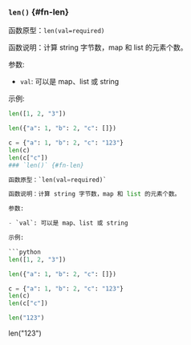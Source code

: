### `len()` {#fn-len}

函数原型：`len(val=required)`

函数说明：计算 string 字节数，map 和 list 的元素个数。

参数:

- `val`: 可以是 map、list 或 string

示例:

```python
len([1, 2, "3"])

len({"a": 1, "b": 2, "c": []})

c = {"a": 1, "b": 2, "c": "123"}
len(c)
len(c["c"])
### `len()` {#fn-len}

函数原型：`len(val=required)`

函数说明：计算 string 字节数，map 和 list 的元素个数。

参数:

- `val`: 可以是 map、list 或 string

示例:

```python
len([1, 2, "3"])

len({"a": 1, "b": 2, "c": []})

c = {"a": 1, "b": 2, "c": "123"}
len(c)
len(c["c"])

len("123")
```
len("123")
```
